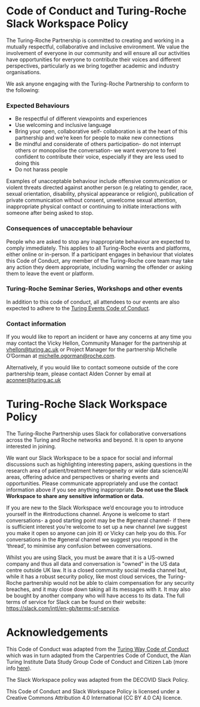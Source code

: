 # Code of Conduct and Turing-Roche Slack Workspace Policy

The Turing-Roche Partnership is committed to creating and working in a mutually respectful, collaborative and inclusive environment. 
We value the involvement of everyone in our community and will ensure all our activities have opportunities for everyone to contribute their 
voices and different perspectives, particularly as we bring together academic and industry organisations.

We ask anyone engaging with the Turing-Roche Partnership to conform to the following:

### Expected Behaviours
* Be respectful of different viewpoints and experiences
* Use welcoming and inclusive language
* Bring your open, collaborative self- collaboration is at the heart of this partnership and we’re keen for people to make new connections 
* Be mindful and considerate of others participation- do not interrupt others or monopolise the conversation- we want everyone to feel confident to contribute their voice, especially if they are less used to doing this
* Do not harass people

Examples of unacceptable behaviour include offensive communication or violent threats directed against another person (e.g relating to gender, race, sexual orientation, disability, physical appearance or religion), 
publication of private communication without consent, unwelcome sexual attention, 
inappropriate physical contact or continuing to initiate interactions with someone after being asked to stop.

### Consequences of unacceptable behaviour
People who are asked to stop any inappropriate behaviour are expected to comply immediately. 
This applies to all Turing-Roche events and platforms, either online or in-person. 
If a participant engages in behaviour that violates this Code of Conduct, any member of the Turing-Roche core team may take any action they deem appropriate, including warning the offender or asking them to leave the event or platform. 

### Turing-Roche Seminar Series, Workshops and other events
In addition to this code of conduct, all attendees to our events are also expected to adhere to the [Turing Events Code of Conduct](https://www.turing.ac.uk/events/policies-and-guidelines). 

### Contact information
If you would like to report an incident or have any concerns at any time you may contact the Vicky Hellon, Community Manager for the partnership at vhellon@turing.ac.uk or Project Manager for the partnership Michelle O’Gorman at michelle.ogorman@roche.com. 

Alternatively, if you would like to contact someone outside of the core partnership team, please contact Alden Conner by email at aconner@turing.ac.uk

# Turing-Roche Slack Workspace Policy
The Turing-Roche Partnership uses Slack for collaborative conversations across the Turing and Roche networks and beyond. 
It is open to anyone interested in joining.

We want our Slack Workspace to be a space for social and informal discussions such as highlighting interesting papers, asking questions in the research area of patient/treatment heterogeneity or wider data science/AI areas, offering advice and perspectives or sharing events and opportunities.
Please communicate appropriately and use the contact information above if you see anything inappropriate. 
**Do not use the Slack Workspace to share any sensitive information or data.**

If you are new to the Slack Workspace we’d encourage you to introduce yourself in the #introductions channel. Anyone is welcome to start conversations- a good starting point may be the #general channel- if there is sufficient interest you’re welcome to set up a new channel (we suggest you make it open so anyone can join it) or Vicky can help you do this. 
For conversations in the #general channel we suggest you respond in the ‘thread’, to minimise any confusion between conversations.

Whilst you are using Slack, you must be aware that it is a US-owned company and thus all data and conversation is "owned" in the US data centre outside UK law. 
It is a closed community social media channel but, while it has a robust security policy, like most cloud services, the Turing-Roche partnership would not be able to claim compensation for any security breaches, and it may close down taking all its messages with it.
It may also be bought by another company who will have access to its data. The full terms of service for Slack can be found on their website: https://slack.com/intl/en-gb/terms-of-service.

# Acknowledgements
This Code of Conduct was adapted from the [Turing Way Code of Conduct](https://github.com/alan-turing-institute/the-turing-way/blob/main/CODE_OF_CONDUCT.md) 
which was in turn adapted from the Carpentries Code of Conduct, the Alan Turing Institute Data Study Group Code of Conduct and Citizen Lab (more info [here](https://github.com/alan-turing-institute/the-turing-way/blob/main/CODE_OF_CONDUCT.md#5-acknowledgements)).

The Slack Workspace policy was adapted from the DECOVID Slack Policy. 

This Code of Conduct and Slack Workspace Policy is licensed under a Creative Commons Attribution 4.0 International (CC BY 4.0 CA) licence. 




